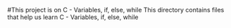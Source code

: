 #This project is on C - Variables, if, else, while
This directory contains files that help us learn C - Variables, if, else, while
